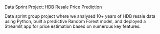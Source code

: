 Data Sprint Project:
HDB Resale Price Prediction

Data sprint group project where we analysed 10+ years of HDB resale data using Python, built a predictive Random Forest model, and deployed a Streamlit app for price estimation based on numerous key features.
